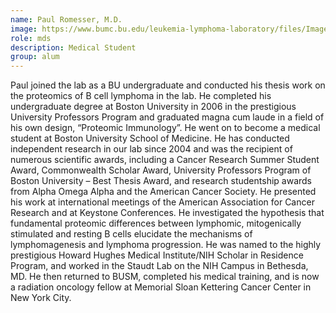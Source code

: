 ```yaml
---
name: Paul Romesser, M.D.
image: https://www.bumc.bu.edu/leukemia-lymphoma-laboratory/files/Images/Paul.jpg
role: mds
description: Medical Student
group: alum
---
```


Paul joined the lab as a BU undergraduate and conducted his thesis work on the proteomics of B cell lymphoma in the lab. He completed his undergraduate degree at Boston University in 2006 in the prestigious University Professors Program and graduated magna cum laude in a field of his own design, “Proteomic Immunology”. He went on to become a medical student at Boston University School of Medicine. He has conducted independent research in our lab since 2004 and was the recipient of numerous scientific awards, including a Cancer Research Summer Student Award, Commonwealth Scholar Award, University Professors Program of Boston University – Best Thesis Award, and research studentship awards from Alpha Omega Alpha and the American Cancer Society. He presented his work at international meetings of the American Association for Cancer Research and at Keystone Conferences. He investigated the hypothesis that fundamental proteomic differences between lymphomic, mitogenically stimulated and resting B cells elucidate the mechanisms of lymphomagenesis and lymphoma progression. He was named to the highly prestigious Howard Hughes Medical Institute/NIH Scholar in Residence Program, and worked in the Staudt Lab on the NIH Campus in Bethesda, MD. He then returned to BUSM, completed his medical training, and is now a radiation oncology fellow at Memorial Sloan Kettering Cancer Center in New York City.
